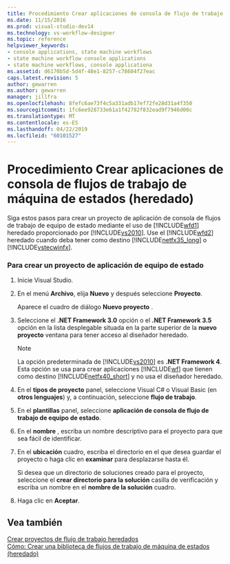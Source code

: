 ```yaml
---
title: Procedimiento Crear aplicaciones de consola de flujo de trabajo de máquina de Estados (heredado) | Documentos de Microsoft
ms.date: 11/15/2016
ms.prod: visual-studio-dev14
ms.technology: vs-workflow-designer
ms.topic: reference
helpviewer_keywords:
- console applications, state machine workflows
- state machine workflow console applications
- state machine workflows, console applicationa
ms.assetid: d6170b5d-5d4f-48e1-8257-c78604f27eac
caps.latest.revision: 5
author: gewarren
ms.author: gewarren
manager: jillfra
ms.openlocfilehash: 8fefc6ae73f4c5a331adb17ef72fe28d31a4f350
ms.sourcegitcommit: 1fc6ee928733e61a1f42782f832ead9f7946d00c
ms.translationtype: MT
ms.contentlocale: es-ES
ms.lasthandoff: 04/22/2019
ms.locfileid: "60101527"
---
```

# <a name="how-to-create-state-machine-workflow-console-applications-legacy"></a>Procedimiento Crear aplicaciones de consola de flujos de trabajo de máquina de estados (heredado)
Siga estos pasos para crear un proyecto de aplicación de consola de flujos de trabajo de equipo de estado mediante el uso de [!INCLUDE[wfd1](../includes/wfd1-md.md)] heredado proporcionado por [!INCLUDE[vs2010](../includes/vs2010-md.md)]. Use el [!INCLUDE[wfd2](../includes/wfd2-md.md)] heredado cuando deba tener como destino [!INCLUDE[netfx35_long](../includes/netfx35-long-md.md)] o [!INCLUDE[vstecwinfx](../includes/vstecwinfx-md.md)].  
  
### <a name="to-create-a-state-machine-application-project"></a>Para crear un proyecto de aplicación de equipo de estado  
  
1. Inicie Visual Studio.  
  
2. En el menú **Archivo**, elija **Nuevo** y después seleccione **Proyecto**.  
  
     Aparece el cuadro de diálogo **Nuevo proyecto** .  
  
3. Seleccione el **.NET Framework 3.0** opción o el **.NET Framework 3.5** opción en la lista desplegable situada en la parte superior de la **nuevo proyecto** ventana para tener acceso al diseñador heredado.  
  
    > [!NOTE]
    >  La opción predeterminada de [!INCLUDE[vs2010](../includes/vs2010-md.md)] es **.NET Framework 4**. Esta opción se usa para crear aplicaciones [!INCLUDE[wf](../includes/wf-md.md)] que tienen como destino [!INCLUDE[netfx40_short](../includes/netfx40-short-md.md)] y no usa el diseñador heredado.  
  
4. En el **tipos de proyecto** panel, seleccione Visual C# o Visual Basic (en **otros lenguajes**) y, a continuación, seleccione **flujo de trabajo**.  
  
5. En el **plantillas** panel, seleccione **aplicación de consola de flujo de trabajo de equipo de estado**.  
  
6. En el **nombre** , escriba un nombre descriptivo para el proyecto para que sea fácil de identificar.  
  
7. En el **ubicación** cuadro, escriba el directorio en el que desea guardar el proyecto o haga clic en **examinar** para desplazarse hasta él.  
  
     Si desea que un directorio de soluciones creado para el proyecto, seleccione el **crear directorio para la solución** casilla de verificación y escriba un nombre en el **nombre de la solución** cuadro.  
  
8. Haga clic en **Aceptar**.  
  
## <a name="see-also"></a>Vea también  
 [Crear proyectos de flujo de trabajo heredados](../workflow-designer/creating-legacy-workflow-projects.md)   
 [Cómo: Crear una biblioteca de flujos de trabajo de máquina de estados (heredado)](../workflow-designer/how-to-create-a-state-machine-workflow-library-legacy.md)